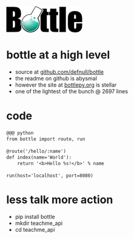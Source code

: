 <!SLIDE center>

![bottle](bottle.png)

<!SLIDE bullets transition=fade>

# bottle at a high level

* source at [github.com/defnull/bottle](https://github.com/defnull/bottle)
* the readme on github is abysmal
* however the site at [bottlepy.org](http://bottlepy.org) is stellar
* one of the lightest of the bunch @ 2697 lines

<!SLIDE smaller transition=fade>

# code

	@@@ python
	from bottle import route, run

	@route('/hello/:name')
	def index(name='World'):
		return '<b>Hello %s!</b>' % name

	run(host='localhost', port=8080)

<!SLIDE bullets transition=fade>

# less talk more action

* pip install bottle
* mkdir teachme_api
* cd teachme_api